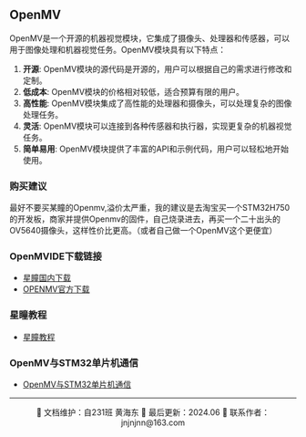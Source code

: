 ## OpenMV

OpenMV是一个开源的机器视觉模块，它集成了摄像头、处理器和传感器，可以用于图像处理和机器视觉任务。OpenMV模块具有以下特点：

1. **开源**: OpenMV模块的源代码是开源的，用户可以根据自己的需求进行修改和定制。
2. **低成本**: OpenMV模块的价格相对较低，适合预算有限的用户。
3. **高性能**: OpenMV模块集成了高性能的处理器和摄像头，可以处理复杂的图像处理任务。
4. **灵活**: OpenMV模块可以连接到各种传感器和执行器，实现更复杂的机器视觉任务。
5. **简单易用**: OpenMV模块提供了丰富的API和示例代码，用户可以轻松地开始使用。

### 购买建议

最好不要买某瞳的Openmv,溢价太严重，我的建议是去淘宝买一个STM32H750的开发板，商家并提供Openmv的固件，自己烧录进去，再买一个二十出头的OV5640摄像头，这样性价比更高。（或者自己做一个OpenMV这个更便宜）

### OpenMVIDE下载链接

- [星瞳国内下载](https://singtown.com/openmv-download/)
- [OPENMV官方下载](https://openmv.io/pages/download)

### 星瞳教程

- [星瞳教程](https://book.openmv.cc/)

### OpenMV与STM32单片机通信

- [OpenMV与STM32单片机通信](https://blog.csdn.net/2401_87555310/article/details/143197859)

---

<div align="center">
🎨 文档维护：自231班 黄海东 
📅 最后更新：2024.06  
📧 联系作者：jnjnjnn@163.com
</div>